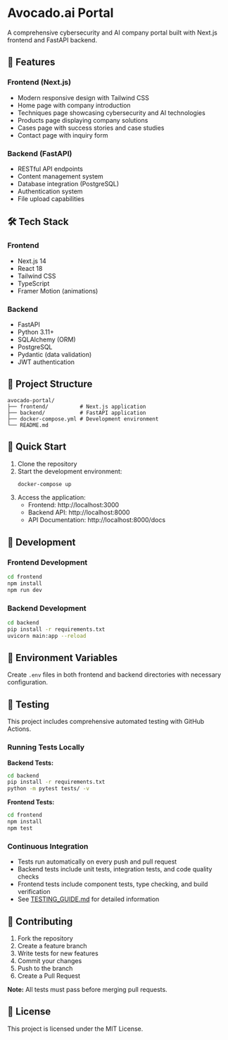 # Avocado.ai Portal

A comprehensive cybersecurity and AI company portal built with Next.js frontend and FastAPI backend.

## 🚀 Features

### Frontend (Next.js)
- Modern responsive design with Tailwind CSS
- Home page with company introduction
- Techniques page showcasing cybersecurity and AI technologies
- Products page displaying company solutions
- Cases page with success stories and case studies
- Contact page with inquiry form

### Backend (FastAPI)
- RESTful API endpoints
- Content management system
- Database integration (PostgreSQL)
- Authentication system
- File upload capabilities

## 🛠 Tech Stack

### Frontend
- Next.js 14
- React 18
- Tailwind CSS
- TypeScript
- Framer Motion (animations)

### Backend
- FastAPI
- Python 3.11+
- SQLAlchemy (ORM)
- PostgreSQL
- Pydantic (data validation)
- JWT authentication

## 📁 Project Structure

```
avocado-portal/
├── frontend/          # Next.js application
├── backend/           # FastAPI application
├── docker-compose.yml # Development environment
└── README.md
```

## 🚀 Quick Start

1. Clone the repository
2. Start the development environment:
   ```bash
   docker-compose up
   ```
3. Access the application:
   - Frontend: http://localhost:3000
   - Backend API: http://localhost:8000
   - API Documentation: http://localhost:8000/docs

## 🔧 Development

### Frontend Development
```bash
cd frontend
npm install
npm run dev
```

### Backend Development
```bash
cd backend
pip install -r requirements.txt
uvicorn main:app --reload
```

## 📝 Environment Variables

Create `.env` files in both frontend and backend directories with necessary configuration.

## 🧪 Testing

This project includes comprehensive automated testing with GitHub Actions.

### Running Tests Locally

**Backend Tests:**
```bash
cd backend
pip install -r requirements.txt
python -m pytest tests/ -v
```

**Frontend Tests:**
```bash
cd frontend
npm install
npm test
```

### Continuous Integration

- Tests run automatically on every push and pull request
- Backend tests include unit tests, integration tests, and code quality checks
- Frontend tests include component tests, type checking, and build verification
- See [TESTING_GUIDE.md](TESTING_GUIDE.md) for detailed information

## 🤝 Contributing

1. Fork the repository
2. Create a feature branch
3. Write tests for new features
4. Commit your changes
5. Push to the branch
6. Create a Pull Request

**Note:** All tests must pass before merging pull requests.

## 📄 License

This project is licensed under the MIT License. 